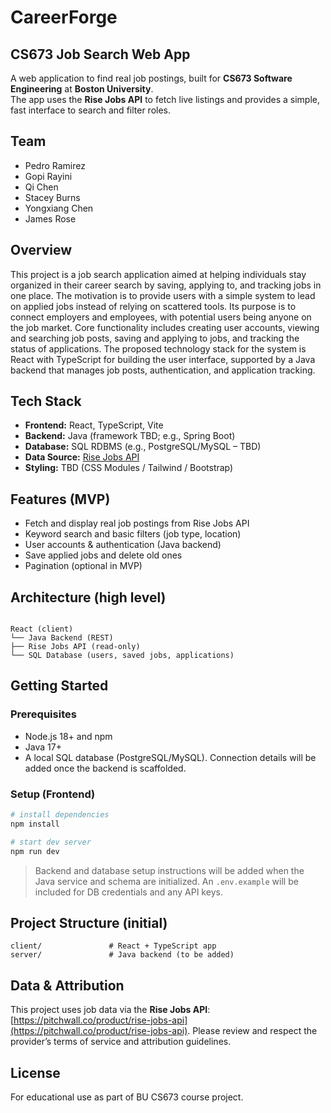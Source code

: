 # CareerForge

## CS673 Job Search Web App

A web application to find real job postings, built for **CS673 Software Engineering** at **Boston University**.  
The app uses the **Rise Jobs API** to fetch live listings and provides a simple, fast interface to search and filter roles.

## Team

- Pedro Ramirez
- Gopi Rayini
- Qi Chen
- Stacey Burns
- Yongxiang Chen
- James Rose

## Overview

This project is a job search application aimed at helping individuals stay organized in their career search by saving, applying to, and tracking jobs in one place. The motivation is to provide users with a simple system to lead on applied jobs instead of relying on scattered tools. Its purpose is to connect employers and employees, with potential users being anyone on the job market. Core functionality includes creating user accounts, viewing and searching job posts, saving and applying to jobs, and tracking the status of applications. The proposed technology stack for the system is React with TypeScript for building the user interface, supported by a Java backend that manages job posts, authentication, and application tracking.

## Tech Stack

- **Frontend:** React, TypeScript, Vite
- **Backend:** Java (framework TBD; e.g., Spring Boot)
- **Database:** SQL RDBMS (e.g., PostgreSQL/MySQL – TBD)
- **Data Source:** [Rise Jobs API](https://pitchwall.co/product/rise-jobs-api)
- **Styling:** TBD (CSS Modules / Tailwind / Bootstrap)

## Features (MVP)

- Fetch and display real job postings from Rise Jobs API
- Keyword search and basic filters (job type, location)
- User accounts & authentication (Java backend)
- Save applied jobs and delete old ones
- Pagination (optional in MVP)

## Architecture (high level)

```

React (client)
└── Java Backend (REST)
├── Rise Jobs API (read-only)
└── SQL Database (users, saved jobs, applications)

```

## Getting Started

### Prerequisites

- Node.js 18+ and npm
- Java 17+
- A local SQL database (PostgreSQL/MySQL). Connection details will be added once the backend is scaffolded.

### Setup (Frontend)

```bash
# install dependencies
npm install

# start dev server
npm run dev
```

> Backend and database setup instructions will be added when the Java service and schema are initialized. An `.env.example` will be included for DB credentials and any API keys.

## Project Structure (initial)

```
client/               # React + TypeScript app
server/               # Java backend (to be added)
```

## Data & Attribution

This project uses job data via the **Rise Jobs API**: [https://pitchwall.co/product/rise-jobs-api](https://pitchwall.co/product/rise-jobs-api).
Please review and respect the provider’s terms of service and attribution guidelines.

## License

For educational use as part of BU CS673 course project.
